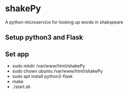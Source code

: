 # shakePy

A python microservice for looking up words in shakspeare

## Setup python3 and Flask 


## Set app
 - sudo mkdir /var/www/html/shakePy
 - sudo chown ubuntu /var/www/html/shakePy
 - sudo apt install python3-flask
 - make
 - ./start.sh
